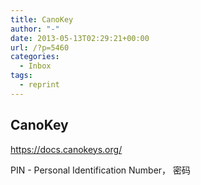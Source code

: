 ```yaml
---
title: CanoKey
author: "-"
date: 2013-05-13T02:29:21+00:00
url: /?p=5460
categories:
  - Inbox
tags:
  - reprint
---
```

## CanoKey

<https://docs.canokeys.org/>

PIN - Personal Identification Number， 密码
